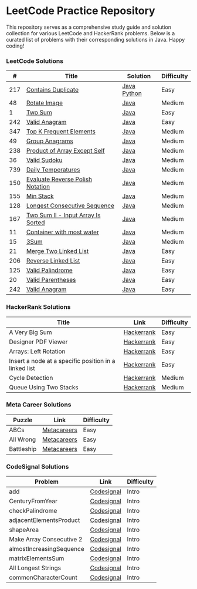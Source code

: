 # LeetCode Practice Repository

This repository serves as a comprehensive study guide and solution collection for various LeetCode and HackerRank problems. Below is a curated list of problems with their corresponding solutions in Java. Happy coding!

### LeetCode Solutions

| # | Title | Solution | Difficulty |
|---| ----- | -------- | ---------- |
| 217 | [Contains Duplicate](https://leetcode.com/problems/contains-duplicate/) | [Java](./ContainsDuplicate.java) [Python](./217_Contains_Duplicates.py) | Easy | 
|  48 | [Rotate Image](https://leetcode.com/problems/rotate-image/) | [Java](./RotateImage.java) | Medium |
|  1  | [Two Sum](https://leetcode.com/problems/two-sum/) | [Java](./twoSum.java) | Easy |
| 242 | [Valid Anagram](https://leetcode.com/problems/valid-anagram/) | [Java](./ValidAnagram.java) | Easy | 
| 347 | [Top K Frequent Elements](https://leetcode.com/problems/top-k-frequent-elements/description/) | [Java](./TopKFrequentElements.java) | Medium |
| 49  | [Group Anagrams](https://leetcode.com/problems/group-anagrams/) | [Java](./groupAnagrams.java) | Medium |
| 238 | [Product of Array Except Self](https://leetcode.com/problems/product-of-array-except-self/) | [Java](./ProductExceptSelf.java) | Medium |
| 36  | [Valid Sudoku](https://leetcode.com/problems/valid-sudoku/description/) | [Java](./ValidSudoku.java) | Medium |
| 739 | [Daily Temperatures](https://leetcode.com/problems/daily-temperatures/) | [Java](./DailyTemp.java) | Medium |
| 150 | [Evaluate Reverse Polish Notation](https://leetcode.com/problems/evaluate-reverse-polish-notation/) | [Java](./ReversePolishNotation.java) | Medium |
| 155 |  [Min Stack](https://leetcode.com/problems/min-stack/) | [Java](./MinStack.java) | Medium |
| 128 | [Longest Consecutive Sequence](https://leetcode.com/problems/longest-consecutive-sequence/description/) | [Java](./LCS.java) | Medium |
| 167 | [Two Sum II - Input Array Is Sorted](https://leetcode.com/problems/two-sum-ii-input-array-is-sorted/) | [Java](./TwoSum2.java) | Medium | 
| 11  | [Container with most water](https://leetcode.com/problems/container-with-most-water/description/) | [Java](./ContainerWithMostWater.java) | Medium |
| 15  | [3Sum](https://leetcode.com/problems/3sum/description/) | [Java](./3Sum.java) | Medium |
| 21  | [Merge Two Linked List](https://leetcode.com/problems/merge-two-sorted-lists/submissions/) | [Java](./mergetwolinkedlist.java) | Easy |
| 206 | [Reverse Linked List](https://leetcode.com/problems/reverse-linked-list/description) | [Java](./ReverseLinkedList.java) | Easy |
| 125 | [Valid Palindrome](https://leetcode.com/problems/valid-palindrome/) | [Java](./ValidPalindrome.java) | Easy |
| 20  | [Valid Parentheses](https://leetcode.com/problems/valid-parentheses/) | [Java](./validParentheses.java) | Easy |
| 242 | [Valid Anagram](https://leetcode.com/problems/valid-anagram/) | [Java](./ValidAnagram.java) | Easy | 

### HackerRank Solutions

| Title | Link | Difficulty |
| ----- | -------- | ---------- |
| A Very Big Sum | [Hackerrank](https://www.hackerrank.com/challenges/a-very-big-sum/problem) | Easy |
| Designer PDF Viewer | [Hackerrank](https://www.hackerrank.com/challenges/designer-pdf-viewer/problem) | Easy |
| Arrays: Left Rotation | [Hackerrank](https://www.hackerrank.com/challenges/ctci-array-left-rotation/problem) | Easy |
| Insert a node at a specific position in a linked list | [Hackerrank](https://www.hackerrank.com/challenges/insert-a-node-at-a-specific-position-in-a-linked-list/problem) | Easy |
| Cycle Detection | [Hackerrank](https://www.hackerrank.com/challenges/detect-whether-a-linked-list-contains-a-cycle/problem) | Medium |
| Queue Using Two Stacks | [Hackerrank](https://www.hackerrank.com/challenges/queue-using-two-stacks/problem) | Medium |

### Meta Career Solutions

| Puzzle | Link | Difficulty |
| -------| ----- | ---------- |
| ABCs | [Metacareers](https://www.metacareers.com/profile/coding_puzzles/?puzzle=513411323351554) | Easy |
| All Wrong | [Metacareers](https://www.metacareers.com/profile/coding_puzzles/?puzzle=1082217288848574) | Easy |
| Battleship | [Metacareers](https://www.metacareers.com/profile/coding_puzzles/?puzzle=3641006936004915) | Easy |

### CodeSignal Solutions

| Problem | Link | Difficulty |
| ------- | ---- | ---------- |
| add | [Codesignal](https://app.codesignal.com/arcade/intro/level-1/jwr339Kq6e3LQTsfa) | Intro |
| CenturyFromYear | [Codesignal](https://app.codesignal.com/arcade/intro/level-1/egbueTZRRL5Mm4TXN) | Intro |
| checkPalindrome | [Codesignal](https://app.codesignal.com/arcade/intro/level-1/s5PbmwxfECC52PWyQ) | Intro |
| adjacentElementsProduct | [Codesignal](https://app.codesignal.com/arcade/intro/level-2/xzKiBHjhoinnpdh6m) | Intro |
| shapeArea | [Codesignal](https://app.codesignal.com/arcade/intro/level-2/yuGuHvcCaFCKk56rJ) | Intro |
| Make Array Consecutive 2 | [Codesignal](https://app.codesignal.com/arcade/intro/level-2/bq2XnSr5kbHqpHGJC) | Intro |
| almostIncreasingSequence | [Codesignal](https://app.codesignal.com/arcade/intro/level-2/2mxbGwLzvkTCKAJMG) | Intro |
| matrixElementsSum | [Codesignal](https://app.codesignal.com/arcade/intro/level-2/xskq4ZxLyqQMCLshr) | Intro |
| All Longest Strings | [Codesignal](https://app.codesignal.com/arcade/intro/level-3/fzsCQGYbxaEcTr2bL) | Intro |
| commonCharacterCount | [Codesignal](https://app.codesignal.com/arcade/intro/level-3/JKKuHJknZNj4YGL32) | Intro |
